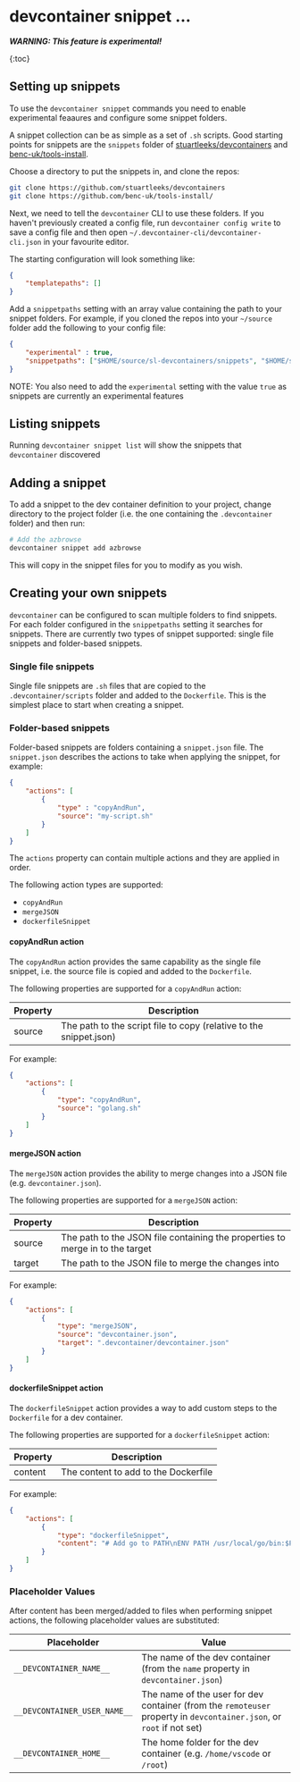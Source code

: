 # devcontainer snippet ...

***WARNING: This feature is experimental!***

{:toc}

## Setting up snippets

To use the `devcontainer snippet` commands you need to enable experimental feaaures and configure some snippet folders.

A snippet collection can be as simple as a set of `.sh` scripts. Good starting points for snippets are the `snippets` folder of [stuartleeks/devcontainers](https://github.com/stuartleeks/devcontainers) and [benc-uk/tools-install](https://github.com/benc-uk/tools-install/).

Choose a directory to put the snippets in, and clone the repos:

```bash
git clone https://github.com/stuartleeks/devcontainers
git clone https://github.com/benc-uk/tools-install/
```

Next, we need to tell the `devcontainer` CLI to use these folders. If you haven't previously created a config file, run `devcontainer config write` to save a config file and then open `~/.devcontainer-cli/devcontainer-cli.json` in your favourite editor.

The starting configuration will look something like:

```json
{
    "templatepaths": []
}
```

Add a `snippetpaths` setting with an array value containing the path to your snippet folders. For example, if you cloned the repos into your `~/source` folder add the following to your config file:

```json
{
    "experimental" : true,
    "snippetpaths": ["$HOME/source/sl-devcontainers/snippets", "$HOME/source/tools-install"]
}
```

NOTE: You also need to add the `experimental` setting with the value `true` as snippets are currently an experimental features

## Listing snippets

Running `devcontainer snippet list` will show the snippets that `devcontainer` discovered

## Adding a snippet

To add a snippet to the dev container definition to your project, change directory to the project folder (i.e. the one containing the `.devcontainer` folder) and then run:

```bash
# Add the azbrowse
devcontainer snippet add azbrowse
```

This will copy in the snippet files for you to modify as you wish.

## Creating your own snippets

`devcontainer` can be configured to scan multiple folders to find snippets. For each folder configured in the `snippetpaths` setting it searches for snippets. There are currently two types of snippet supported: single file snippets and folder-based snippets.

### Single file snippets

Single file snippets are `.sh` files that are copied to the `.devcontainer/scripts` folder and added to the `Dockerfile`. This is the simplest place to start when creating a snippet.

### Folder-based snippets

Folder-based snippets are folders containing a `snippet.json` file. The `snippet.json` describes the actions to take when applying the snippet, for example:

```json
{
    "actions": [
        {
            "type" : "copyAndRun",
            "source": "my-script.sh"
        }
    ]
}
```

The `actions` property can contain multiple actions and they are applied in order.

The following action types are supported:

- `copyAndRun`
- `mergeJSON` 
- `dockerfileSnippet`

#### copyAndRun action

The `copyAndRun` action provides the same capability as the single file snippet, i.e. the source file is copied and added to the `Dockerfile`.

The following properties are supported for a `copyAndRun` action:

| Property | Description                                                        |
|----------|--------------------------------------------------------------------|
| source   | The path to the script file to copy (relative to the snippet.json) |

For example:

```json
{
    "actions": [
        {
            "type": "copyAndRun",
            "source": "golang.sh"
        }
    ]
}
```

#### mergeJSON action

The `mergeJSON` action provides the ability to merge changes into a JSON file (e.g. `devcontainer.json`).

The following properties are supported for a `mergeJSON` action:

| Property | Description                                                                   |
|----------|-------------------------------------------------------------------------------|
| source   | The path to the JSON file containing the properties to merge in to the target |
| target   | The path to the JSON file to merge the changes into                           |

For example:

```json
{
    "actions": [
        {
            "type": "mergeJSON",
            "source": "devcontainer.json",
            "target": ".devcontainer/devcontainer.json"
        }
    ]
}
```

#### dockerfileSnippet action

The `dockerfileSnippet` action provides a way to add custom steps to the `Dockerfile` for a dev container.

The following properties are supported for a `dockerfileSnippet` action:

| Property | Description                          |
|----------|--------------------------------------|
| content  | The content to add to the Dockerfile |

For example:

```json
{
    "actions": [
        {
            "type": "dockerfileSnippet",
            "content": "# Add go to PATH\nENV PATH /usr/local/go/bin:$PATH"
        }
    ]
}
```

### Placeholder Values

After content has been merged/added to files when performing snippet actions, the following placeholder values are substituted:

| Placeholder                  | Value                                                                                                                |
|------------------------------|----------------------------------------------------------------------------------------------------------------------|
| `__DEVCONTAINER_NAME__`      | The name of the dev container (from the `name` property in `devcontainer.json`)                                      |
| `__DEVCONTAINER_USER_NAME__` | The name of the user for dev container (from the `remoteuser` property in `devcontainer.json`, or `root` if not set) |
| `__DEVCONTAINER_HOME__`      | The home folder for the dev container (e.g. `/home/vscode` or `/root`)                                               |
